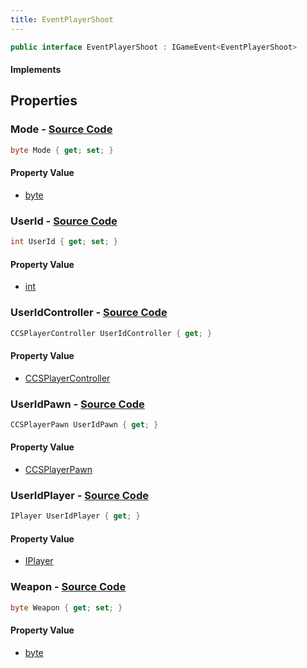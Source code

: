 ```yaml
---
title: EventPlayerShoot
---
```


```csharp
public interface EventPlayerShoot : IGameEvent<EventPlayerShoot>
```

#### Implements

## Properties

### **Mode** - [Source Code](https://github.com/swiftly-solution/swiftlys2/blob/main/managed/src/SwiftlyS2.Generated/GameEvents/Interfaces/EventPlayerShoot.cs#L56)

```csharp
byte Mode { get; set; }
```

#### Property Value

- [byte](https://learn.microsoft.com/dotnet/api/system.byte)

### **UserId** - [Source Code](https://github.com/swiftly-solution/swiftlys2/blob/main/managed/src/SwiftlyS2.Generated/GameEvents/Interfaces/EventPlayerShoot.cs#L42)

```csharp
int UserId { get; set; }
```

#### Property Value

- [int](https://learn.microsoft.com/dotnet/api/system.int32)

### **UserIdController** - [Source Code](https://github.com/swiftly-solution/swiftlys2/blob/main/managed/src/SwiftlyS2.Generated/GameEvents/Interfaces/EventPlayerShoot.cs#L24)

```csharp
CCSPlayerController UserIdController { get; }
```

#### Property Value

- [CCSPlayerController](/docs/api/shared/schemadefinitions/ccsplayercontroller)

### **UserIdPawn** - [Source Code](https://github.com/swiftly-solution/swiftlys2/blob/main/managed/src/SwiftlyS2.Generated/GameEvents/Interfaces/EventPlayerShoot.cs#L31)

```csharp
CCSPlayerPawn UserIdPawn { get; }
```

#### Property Value

- [CCSPlayerPawn](/docs/api/shared/schemadefinitions/ccsplayerpawn)

### **UserIdPlayer** - [Source Code](https://github.com/swiftly-solution/swiftlys2/blob/main/managed/src/SwiftlyS2.Generated/GameEvents/Interfaces/EventPlayerShoot.cs#L35)

```csharp
IPlayer UserIdPlayer { get; }
```

#### Property Value

- [IPlayer](/docs/api/shared/players/iplayer)

### **Weapon** - [Source Code](https://github.com/swiftly-solution/swiftlys2/blob/main/managed/src/SwiftlyS2.Generated/GameEvents/Interfaces/EventPlayerShoot.cs#L49)

```csharp
byte Weapon { get; set; }
```

#### Property Value

- [byte](https://learn.microsoft.com/dotnet/api/system.byte)

